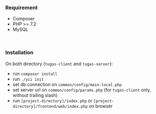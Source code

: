 ### Requirement
- Composer
- PHP >= 7.2
- MySQL

<br/>  

### Installation
On both directory (`tugas-client` and `tugas-server`):
- run `composer install`
- run `./yii init`
- set db connection on `common/config/main-local.php`
- set server url on `common/config/params.php` (for `tugas-client` only, without trailing 
slash)
- run `[project-directory]/index.php` or `[project-directory]/frontend/web/index.php` on browser
